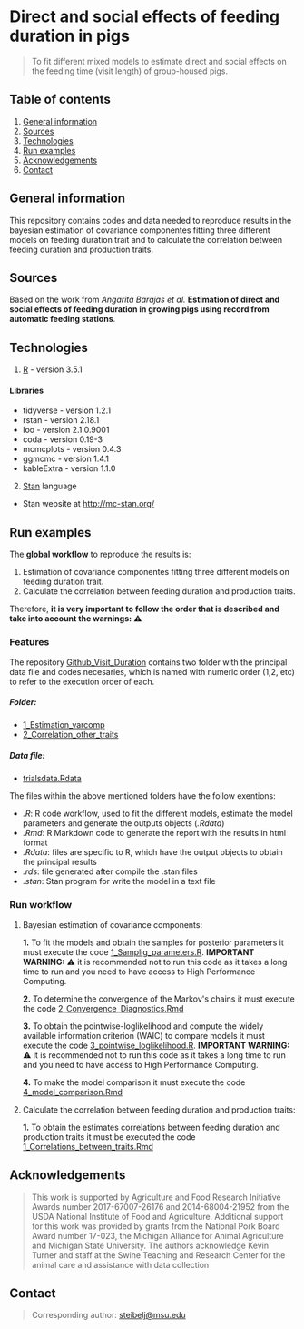 # Direct and social effects of feeding duration in pigs 

> To fit different mixed models to estimate direct and social effects on the feeding time (visit length) of group-housed pigs.

## Table of contents
1. [General information](#general-information)
2. [Sources](#sources)
3. [Technologies](#technologies)
4. [Run examples](#Run-examples)
5. [Acknowledgements](#Acknowledgements])
6. [Contact](#contact)

## General information
This repository contains codes and data needed to reproduce results in the bayesian estimation of covariance componentes fitting
 three different models on feeding duration trait and to calculate the correlation between feeding duration and production traits.

## Sources
 Based on the work from *Angarita Barajas et al.* **Estimation of direct and social effects of feeding duration in growing pigs using
  record from automatic feeding stations**.

## Technologies
1. [R](https://www.r-project.org/) - version 3.5.1

#### Libraries
* tidyverse - version 1.2.1
* rstan - version 2.18.1
* loo - version 2.1.0.9001
* coda - version 0.19-3
* mcmcplots - version 0.4.3
* ggmcmc  - version 1.4.1
* kableExtra - version 1.1.0

2. [Stan](http://mc-stan.org/) language

* Stan website at http://mc-stan.org/


## Run examples
The **global workflow** to reproduce the results is:

1. Estimation of covariance componentes fitting three different models on feeding duration trait. 
2. Calculate the correlation between feeding duration and production traits.

Therefore, **it is very important to follow the order that is described and take into account the warnings:** :warning:


### Features
The repository [Github_Visit_Duration](https://github.com/belcyangarita/Github_Visit_Duration) contains two folder with the principal data file and codes necesaries, which is named with numeric order (1,2, etc) to refer to the execution order of each.

##### Folder:
* [1_Estimation_varcomp](https://github.com/belcyangarita/Github_Visit_Duration/tree/master/1_Estimation_varcomp)
* [2_Correlation_other_traits](https://github.com/belcyangarita/Github_Visit_Duration/tree/master/2_Correlation_other_traits)

##### Data file:
* [trialsdata.Rdata](https://github.com/belcyangarita/Github_Visit_Duration)

The files within the above mentioned folders have the follow exentions:
* *.R*: R code workflow, used to fit the different models, estimate the model parameters and generate the outputs objects (*.Rdata*) 
* *.Rmd*: R Markdown code to generate the report with the results in html format
* *.Rdata*: files are specific to R, which have the output objects to obtain the principal results
* *.rds*: file generated after compile the .stan files
* *.stan*: Stan program for write the model in a text file


### Run workflow
1. Bayesian estimation of covariance components:

	**1.** To fit the models and obtain the samples for posterior parameters it must execute the code [1_Samplig_parameters.R](https://github.com/belcyangarita/Github_Visit_Duration/tree/master/1_Estimation_varcomp). **IMPORTANT WARNING:** :warning: it is recommended not to run this code as it takes a long time to run and you need to have access to High Performance Computing.

	**2.** To determine the convergence of the Markov's chains it must execute the code [2_Convergence_Diagnostics.Rmd](https://github.com/belcyangarita/Github_Visit_Duration/tree/master/1_Estimation_varcomp)

	**3.** To obtain the pointwise-loglikelihood and compute the widely available information criterion (WAIC) to compare models it must execute the code [3_pointwise_loglikelihood.R](https://github.com/belcyangarita/Github_Visit_Duration/tree/master/1_Estimation_varcomp). **IMPORTANT WARNING:** :warning: it is recommended not to run this code as it takes a long time to run and you need to have access to High Performance Computing.

	**4.** To make the model comparison it must execute the code [4_model_comparison.Rmd](https://github.com/belcyangarita/Github_Visit_Duration/tree/master/1_Estimation_varcomp)

2. Calculate the correlation between feeding duration and production traits:

 	**1.** To obtain the estimates correlations between feeding duration and production traits it must be executed the code [1_Correlations_between_traits.Rmd](https://github.com/belcyangarita/Github_Visit_Duration/tree/master/2_Correlation_other_traits)



## Acknowledgements
> This work is supported by Agriculture and Food Research Initiative Awards number 2017-67007-26176 and 2014-68004-21952 from the USDA National Institute of Food and Agriculture. Additional support for this work was provided by grants from the National Pork Board Award number 17-023, the Michigan Alliance for Animal Agriculture and Michigan State University. The authors acknowledge Kevin Turner and staff at the Swine Teaching and Research Center for the animal care and assistance with data collection


## Contact
> Corresponding author: steibelj@msu.edu
